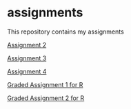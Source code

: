 # assignments
This repository contains my assignments 

[Assignment 2](https://github.com/kevinn12/assignments/blob/master/assignment2.ipynb)

[Assignment 3](https://github.com/kevinn12/assignments/blob/master/Assignment3%20Final.ipynb)

[Assignment 4](https://github.com/kevinn12/assignments/blob/master/assignment4.ipynb)

[Graded Assignment 1 for R](https://github.com/kevinn12/assignments/blob/master/Graded_assignment1%20(R1).ipynb)

[Graded Assignment 2 for R](https://github.com/kevinn12/assignments/blob/master/Graded_assignment2%20(R2).ipynb)
